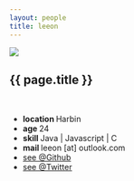 ```yaml
---
layout: people
title: leeon
---
```



<div class="userinfo">
    <span class="avatar">
        <img src="/assets/images/people/{{ page.title }}.jpg">
    </span> 
    <h2>{{ page.title }}</h2>
    <br>
    <ul>
        <li>
            <b>location </b>Harbin
        </li>
        <li>
            <b>age </b>24
        </li>
        <li>
            <b>skill </b>Java | Javascript | C
        </li>
        <li>
            <b>mail </b>leeon [at] outlook.com
        </li>
        <li>
            <a href="https://github.com/leeon">see @Github</a>
        </li>
        <li>
            <a href="https://twitter.com/realliyang">see @Twitter</a>
        </li>
    </ul>
</div>